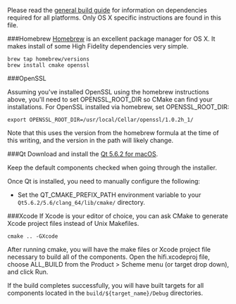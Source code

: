 Please read the [general build guide](BUILD.md) for information on dependencies required for all platforms. Only OS X specific instructions are found in this file.

###Homebrew
[Homebrew](https://brew.sh/) is an excellent package manager for OS X. It makes install of some High Fidelity dependencies very simple.

    brew tap homebrew/versions
    brew install cmake openssl

###OpenSSL

Assuming you've installed OpenSSL using the homebrew instructions above, you'll need to set OPENSSL_ROOT_DIR so CMake can find your installations.
For OpenSSL installed via homebrew, set OPENSSL_ROOT_DIR:

    export OPENSSL_ROOT_DIR=/usr/local/Cellar/openssl/1.0.2h_1/

Note that this uses the version from the homebrew formula at the time of this writing, and the version in the path will likely change.

###Qt
Download and install the [Qt 5.6.2 for macOS](https://www.qt.io/download-open-source/?hsCtaTracking=f977210e-de67-475f-a32b-65cec207fd03%7Cd62710cd-e1db-46aa-8d4d-2f1c1ffdacea#section-2). 

Keep the default components checked when going through the installer.

Once Qt is installed, you need to manually configure the following:
* Set the QT_CMAKE_PREFIX_PATH environment variable to your `Qt5.6.2/5.6/clang_64/lib/cmake/` directory.

###Xcode
If Xcode is your editor of choice, you can ask CMake to generate Xcode project files instead of Unix Makefiles.

    cmake .. -GXcode

After running cmake, you will have the make files or Xcode project file necessary to build all of the components. Open the hifi.xcodeproj file, choose ALL_BUILD from the Product > Scheme menu (or target drop down), and click Run.

If the build completes successfully, you will have built targets for all components located in the `build/${target_name}/Debug` directories.
